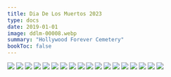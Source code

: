 ```yaml
---
title: Dia De Los Muertos 2023
type: docs
date: 2019-01-01
image: ddlm-00008.webp
summary: "Hollywood Forever Cemetery"
bookToc: false
---
```

![](ddlm-00002.webp)
![](ddlm-00003.webp)
![](ddlm-00004.webp)
![](ddlm-00005.webp)
![](ddlm-00006.webp)
![](ddlm-00007.webp)
![](ddlm-00001.webp)
![](ddlm-00009.webp)
![](ddlm-00010.webp)
![](ddlm-00011.webp)
![](ddlm-00012.webp)
![](ddlm-00013.webp)
![](ddlm-00014.webp)
![](ddlm-00015.webp)
![](ddlm-00016.webp)
![](ddlm-00017.webp)
![](ddlm-00018.webp)
![](ddlm-00019.webp)
